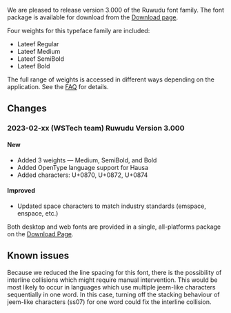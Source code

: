 
We are pleased to release version 3.000 of the Ruwudu font family. The font package is available for download from the [Download page](https://software.sil.org/ruwudu/download/).

Four weights for this typeface family are included:

- Lateef Regular
- Lateef Medium
- Lateef SemiBold
- Lateef Bold

The full range of weights is accessed in different ways depending on the application. See the [FAQ](faq) for details.


## Changes

### 2023-02-xx (WSTech team) Ruwudu Version 3.000

#### New
- Added 3 weights — Medium, SemiBold, and Bold
- Added OpenType language support for Hausa
- Added characters: U+0870, U+0872, U+0874

#### Improved
- Updated space characters to match industry standards (emspace, enspace, etc.)
  
Both desktop and web fonts are provided in a single, all-platforms package on the [Download Page](https://software.sil.org/ruwudu/download).

## Known issues

Because we reduced the line spacing for this font, there is the possibility of interline collisions which might require manual intervention. This would be most likely to occur in languages which use multiple jeem-like characters sequentially in one word. In this case, turning off the stacking behaviour of jeem-like characters (ss07) for one word could fix the interline collision.

